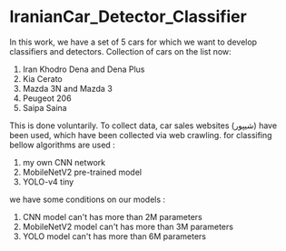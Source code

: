 # IranianCar_Detector_Classifier
In this work, we have a set of 5 cars for which we want to develop classifiers and detectors. 
Collection of cars on the list now: 
1) Iran Khodro Dena and Dena Plus 
2) Kia Cerato 
3) Mazda 3N and Mazda 3 
4) Peugeot 206 
5) Saipa Saina 

This is done voluntarily. 
To collect data, car sales websites (شیپور) have been used, which have been collected via web crawling.
for classifing bellow algorithms are used :
1) my own CNN network
2) MobileNetV2 pre-trained model
3) YOLO-v4 tiny

we have some conditions on our models :
1) CNN model can't has more than 2M parameters
2) MobileNetV2 model can't has more than 3M parameters
3) YOLO model can't has more than 6M parameters
